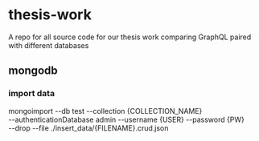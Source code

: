 # thesis-work
A repo for all source code for our thesis work comparing GraphQL paired with different databases


## mongodb

### import data

mongoimport --db test --collection {COLLECTION_NAME} \
       --authenticationDatabase admin --username {USER} --password {PW} \
       --drop --file ./insert_data/{FILENAME}.crud.json
